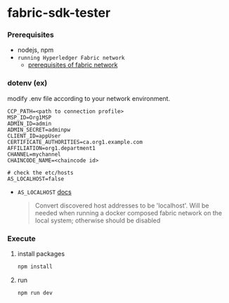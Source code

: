 # fabric-sdk-tester

### Prerequisites

- nodejs, npm
- `running Hyperledger Fabric network`
  - [prerequisites of fabric network](https://hyperledger-fabric.readthedocs.io/en/release-2.2/dev-setup/devenv.html?prerequisites#prerequisites)

### dotenv (ex)

modify .env file according to your network environment.

```
CCP_PATH=<path to connection profile>
MSP_ID=Org1MSP
ADMIN_ID=admin
ADMIN_SECRET=adminpw
CLIENT_ID=appUser
CERTIFICATE_AUTHORITIES=ca.org1.example.com
AFFILIATION=org1.department1
CHANNEL=mychannel
CHAINCODE_NAME=<chaincode id>

# check the etc/hosts
AS_LOCALHOST=false
```

- `AS_LOCALHOST` [docs](https://hyperledger.github.io/fabric-sdk-node/release-1.4/tutorial-discovery-fabric-network.html)

  > Convert discovered host addresses to be 'localhost'. Will be needed when running a docker composed fabric network on the local system; otherwise should be disabled

### Execute

1. install packages

    ```zsh
    npm install
    ```
2. run
    ```zsh
    npm run dev
    ```
